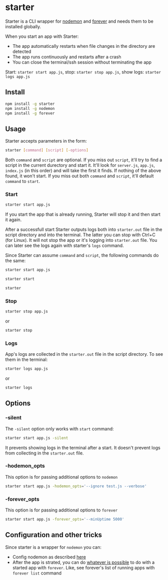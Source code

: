 # starter

Starter is a CLI wrapper for [nodemon](https://www.npmjs.com/package/nodemon) and [forever](https://www.npmjs.com/package/forever) and needs them to be installed globally. 

When you start an app with Starter:
* The app automatically restarts when file changes in the directory are detected 
* The app runs continuously and restarts after a crash
* You can close the terminal/ssh session without terminating the app

Start: `starter start app.js`, stop: `starter stop app.js`, show logs: `starter logs app.js`

## Install

```bash
npm install -g starter
npm install -g nodemon
npm install -g forever
```

## Usage

Starter accepts parameters in the form:
```bash
starter [command] [script] [-options]
```

Both `command` and `script` are optional. If you miss out `script`, it'll try to find a script in the current durectory and start it. It'll look for `server.js`, `app.js`, `index.js` (in this order) and will take the first it finds. If nothing of the above found, it won't start. If you miss out both `command` and `script`, it'll default `command` to `start`.

### Start
```bash
starter start app.js
```
If you start the app that is already running, Starter will stop it and then start it again.

After a successfull start Starter outputs logs both into `starter.out` file in the script directory and into the terminal. The latter you can stop with Ctrl+C (for Linux). It will not stop the app or it's logging into `starter.out` file. You can later see the logs again with starter's `logs` command.

Since Starter can assume `command` and `script`, the following commands do the same:
```bash
starter start app.js
```
```bash
starter start
```
```bash
starter
```

### Stop
```bash
starter stop app.js
```
or
```bash
starter stop
```

### Logs
App's logs are collected in the `starter.out` file in the script directory. To see them in the terminal:
```bash
starter logs app.js
```
or
```bash
starter logs
```

## Options

### -silent
The `-silent` option only works with `start` command:
```bash
starter start app.js -silent
```
It prevents showing logs in the terminal after a start. It doesn't prevent logs from collecting in the `starter.out` file.

### -hodemon_opts
This option is for passing additional options to `nodemon`
```bash
starter start app.js -hodemon_opts='--ignore test.js --verbose'
```
### -forever_opts
This option is for passing additional options to `forever`
```bash
starter start app.js -forever_opts='--minUptime 5000'
```

## Configuration and other tricks
Since starter is a wrapper for `nodemon` you can:
* Config nodemon as described [here](https://www.npmjs.com/package/nodemon#config-files)
* After the app is strated, you can do [whatever is possible](https://www.npmjs.com/package/forever#command-line-usage) to do with a started app with `forever`. Like, see forever's list of running apps with `forever list` command
